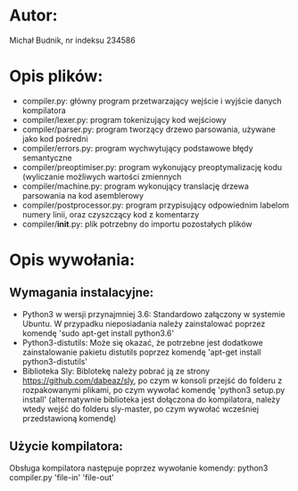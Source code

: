 # Autor: 
Michał Budnik, nr indeksu 234586

# Opis plików:
 - compiler.py: główny program przetwarzający wejście i wyjście danych kompilatora
 - compiler/lexer.py: program tokenizujący kod wejściowy
 - compiler/parser.py: program tworzący drzewo parsowania, używane jako kod pośredni
 - compiler/errors.py: program wychwytujący podstawowe błędy semantyczne
 - compiler/preoptimiser.py: program wykonujący preoptymalizację kodu (wyliczanie możliwych wartości zmiennych
 - compiler/machine.py: program wykonujący translację drzewa parsowania na kod asemblerowy
 - compiler/postprocessor.py: program przypisujący odpowiednim labelom numery linii, oraz czyszczący kod z komentarzy
 - compiler/__init__.py: plik potrzebny do importu pozostałych plików

# Opis wywołania:
## Wymagania instalacyjne:
 - Python3 w wersji przynajmniej 3.6: Standardowo załączony w systemie Ubuntu. W przypadku nieposiadania należy zainstalować poprzez komendę 'sudo apt-get install python3.6'
 - Python3-distutils: Może się okazać, że potrzebne jest dodatkowe zainstalowanie pakietu distutils poprzez komendę 'apt-get install python3-distutils'
 - Biblioteka Sly: Biblotekę należy pobrać ją ze strony https://github.com/dabeaz/sly, po czym w konsoli przejść do folderu z rozpakowanymi plikami, po czym wywołać komendę 'python3 setup.py install' (alternatywnie biblioteka jest dołączona do kompilatora, należy wtedy wejść do folderu sly-master, po czym wywołać wcześniej przedstawioną komendę)

## Użycie kompilatora:
Obsługa kompilatora następuje poprzez wywołanie komendy:
python3 compiler.py 'file-in' 'file-out'
